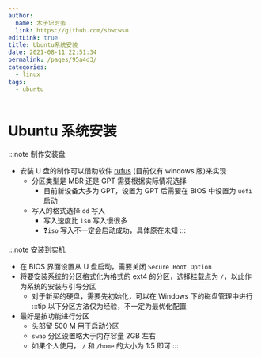 ```yaml
---
author: 
  name: 木子识时务
  link: https://github.com/sbwcwso
editLink: true
title: Ubuntu系统安装
date: 2021-08-11 22:51:34
permalink: /pages/95a4d3/
categories: 
  - linux
tags: 
  - ubuntu
---
```


# Ubuntu 系统安装

:::note 制作安装盘
- 安装 U 盘的制作可以借助软件 [rufus](https://rufus.ie/zh/) (目前仅有 windows 版)来实现
  - 分区类型是 MBR 还是 GPT 需要根据实际情况选择
    - 目前新设备大多为 GPT，设置为 GPT 后需要在 BIOS 中设置为 `uefi` 启动
  - 写入的格式选择 `dd` 写入
    - 写入速度比 `iso` 写入慢很多
    - ❓`iso` 写入不一定会启动成功，具体原在未知
:::

:::note 安装到实机
- 在 BIOS 界面设置从 U 盘启动，需要关闭 `Secure Boot Option`
- 将要安装系统的分区格式化为格式的 ext4 的分区，选择挂载点为 `/`，以此作为系统的安装与引导分区
  - 对于新买的硬盘，需要先初始化，可以在 Windows 下的磁盘管理中进行
:::tip 以下分区方法仅为经验，不一定为最优化配置
- 最好是按功能进行分区
  - 头部留 500 M 用于启动分区
  - `swap` 分区设置略大于内存容量 2GB 左右
  - 如果个人使用， `/` 和 `/home` 的大小为 1:5 即可
:::

